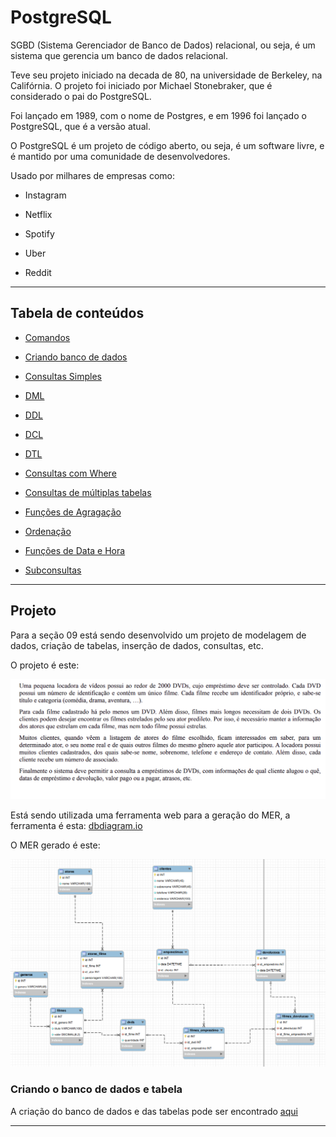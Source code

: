 # PostgreSQL

SGBD (Sistema Gerenciador de Banco de Dados) relacional, ou seja, é um sistema que gerencia um banco de dados relacional.

Teve seu projeto iniciado na decada de 80, na universidade de Berkeley, na Califórnia. O projeto foi iniciado por Michael Stonebraker, que é considerado o pai do PostgreSQL.

Foi lançado em 1989, com o nome de Postgres, e em 1996 foi lançado o PostgreSQL, que é a versão atual.

O PostgreSQL é um projeto de código aberto, ou seja, é um software livre, e é mantido por uma comunidade de desenvolvedores.

Usado por milhares de empresas como:

- Instagram

- Netflix

- Spotify

- Uber

- Reddit

---

## Tabela de conteúdos

- [Comandos](/PostgreSQL/Comandos.md)

- [Criando banco de dados](/PostgreSQL/criação_de_banco_de_dados.sql)

- [Consultas Simples](/PostgreSQL/consultas_simples.sql)

- [DML](/PostgreSQL/DML.sql)

- [DDL](/PostgreSQL/DDL.sql)

- [DCL](/PostgreSQL/DCL.sql)

- [DTL](/PostgreSQL/DTL.sql)

- [Consultas com Where](/PostgreSQL/consultas_com_where.sql)

- [Consultas de múltiplas tabelas](/PostgreSQL/consultas_de_multiplas_tabela.sql)

- [Funções de Agragação](/PostgreSQL/funções_de_agregação.sql)

- [Ordenação](/PostgreSQL/Ordenação.sql)

- [Funções de Data e Hora](/PostgreSQL/Funções_data_e_hora.sql)

- [Subconsultas](/PostgreSQL/subconsultas.sql)

---

## Projeto

Para a seção 09 está sendo desenvolvido um projeto de modelagem de dados, criação de tabelas, inserção de dados, consultas, etc.

O projeto é este: 

![Projeto](/PostgreSQL/projeto/descrição.png)

Está sendo utilizada uma ferramenta web para a geração do MER, a ferramenta é esta: [dbdiagram.io](https://dbdiagram.io/home)

O MER gerado é este:

![MER](/PostgreSQL/projeto/MER.png)

### Criando o banco de dados e tabela

A criação do banco de dados e das tabelas pode ser encontrado [aqui](/PostgreSQL/projeto/criação_tabela.sql)


---